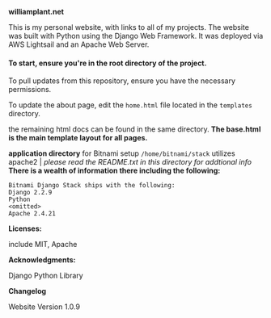 **williamplant.net**

This is my personal website, with links to all of my projects. The website was built with Python using the Django Web Framework. It was deployed via AWS Lightsail and an Apache Web Server.

#### To start, ensure you're in the root directory of the project.

To pull updates from this repository, ensure you have the necessary permissions.

To update the about page, edit the `home.html` file located in the `templates` directory.

the remaining html docs can be found in the  same directory. **The base.html is the main template layout for all pages.**


**application directory** for Bitnami setup `/home/bitnami/stack` utilizes apache2 |
*please read the README.txt in this directory for addtional info*
**There is a wealth of information there including the following:**
```
Bitnami Django Stack ships with the following:
Django 2.2.9
Python
<omitted>
Apache 2.4.21
```

**Licenses:** 
 
 include MIT, Apache

 **Acknowledgments:**
 
Django Python Library 

**Changelog**

Website Version 1.0.9


